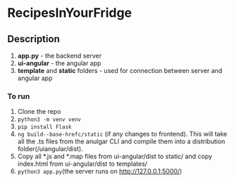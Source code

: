 # RecipesInYourFridge

## Description

1. **app.py** - the backend server
2. **ui-angular** - the angular app
3. **template** and **static** folders - used for connection between server and angular app

### To run

1. Clone the repo
2. `python3 -m venv venv`
3. `pip install Flask`
4. `ng build--base-hrefc/static` (if any changes to frontend). This will take all the .ts files from the anulgar CLI and compile them into a distribution folder(/uiangular/dist). 
5. Copy all *.js and *.map files from ui-angular/dist to static/ and copy index.html from ui-angular/dist to templates/ 
6. `python3 app.py`(the server runs on http://127.0.0.1:5000/)
